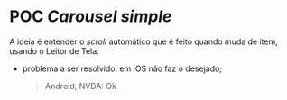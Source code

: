 # POC _Carousel simple_ 

A ideia é entender o _scroll_ automático que é feito quando muda de item, usando o Leitor de Tela.

- problema a ser resolvido: em iOS não faz o desejado; 

  > Android, NVDA: Ok


